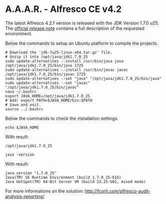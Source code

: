 A.A.A.R. - Alfresco CE v4.2
===

The latest Alfresco 4.2.f version is released with the JDK Version 1.7.0 u25.
The [official release note](https://wiki.alfresco.com/wiki/Alfresco_Community_4.2.f_Release_Notes) contains a full description of the requested environment.

Below the commands to setup an Ubuntu platform to compile the projects.

    # Download the 'jdk-7u25-linux-x64.tar.gz' file.
    # Unzip it into /opt/java/jdk1.7.0_25
    sudo update-alternatives --install /usr/bin/java java /opt/java/jdk1.7.0_25/bin/java 1725
    sudo update-alternatives --install /usr/bin/javac javac /opt/java/jdk1.7.0_25/bin/javac 1725
    sudo update-alternatives --set "java" "/opt/java/jdk1.7.0_25/bin/java"
    sudo update-alternatives --set "javac" "/opt/java/jdk1.7.0_25/bin/javac"
    nano ~/.bashrc
    export JAVA_HOME=/opt/java/jdk1.7.0_25
    # Add: export PATH=$JAVA_HOME/bin:$PATH
    # Save and exit.
    source ../.bashrc

Below the commands to check the installation settings.

    echo $JAVA_HOME

With result:

    /opt/java/jdk1.7.0_25

    java -version

With result:

    java version "1.7.0_25"
    Java(TM) SE Runtime Environment (build 1.7.0_25-b15)
    Java HotSpot(TM) 64-Bit Server VM (build 23.25-b01, mixed mode)

For more informations on the solution:
http://fcorti.com/alfresco-audit-analysis-reporting/
